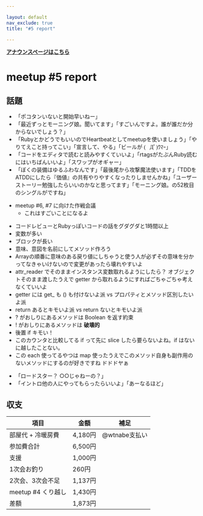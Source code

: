 ```yaml
---

layout: default
nav_exclude: true
title: "#5 report"

---
```


<p> <a href="/5/"><strong>アナウンスページはこちら</strong></a></p>

meetup #5 report
=================

話題
----

-   「ポコタンいないと開始早いねー」
-   「最近ずっとモーニング娘。聞いてます」「すごいんですよ。誰が誰だか分からないでしょう？」
-   「RubyとかどうでもいいのでHeartbeatとしてmeetupを使いましょう」「やりてえこと持ってこい」「宣言して、やる」「ビールが <span style="font-family: 'ヒラギノ丸ゴ Pro W4'">(ﾟДﾟ)ｳﾏｰ</span>」
-   「コードをエディタで読むと読みやすくていいよ」「rtagsがたぶんRuby読むにはいちばんいいよ」「スワップがオギャー」
-   「ぼくの装備はゆるふわなんです」「最後尾から攻撃魔法使います」「TDDをATDDにしたら『価値』の共有やりやすくなったりしませんかね」「ユーザーストーリー勉強したらいいのかなと思ってます」「モーニング娘。の52枚目のシングルがですね」

<!-- -->

-   meetup #6, #7 に向けた作戦会議
    -   これはすごいことになるよ

<!-- -->

- コードレビューとRubyっぽいコードの話をグダグダと1時間以上
- 変数が多い
- ブロックが長い
- 意味、意図を名前にしてメソッド作ろう
- Arrayの順番に意味のある戻り値にしちゃうと使う人が必ずその意味を分かってなきゃいけないので変更があったら壊れやすいよ
- attr\_reader でそのままインスタンス変数取れるようにしたら？ オブジェクトそのまま渡したうえで getter から取れるようにすればごちゃごちゃ考えなくていいよ
- getter には get_ も () も付けないよ派 vs プロパティとメソッド区別したいよ派
- return あるとキモいよ派 vs return ないとキモいよ派
- ? がおしりにあるメソッドは Boolean を返す約束
- ! がおしりにあるメソッドは **破壊的**
- 後置 if キモい！
- このカウンタと比較してる if って先に slice したら要らないよね。if はないに越したことない。
- この each 使ってるやつは map 使ったうえでこのメソッド自身も副作用のないメソッドにするのが好きですね ドドドヤぁ

<!-- -->

-   「ロードスター？ ○○じゃねーの？」
-   「イントロ他の人にやってもらったらいいよ」「あーなるほど」

収支
----

 | 項目                  | 金額      | 補足            |
 | --------------------- | --------- | --------------- |
 | 部屋代 + 冷暖房費     | 4,180円   | @wtnabe支払い   |
 | 参加費合計            | 6,500円   |                 |
 | 支援                  | 1,000円   |                 |
 | 1次会お釣り           | 260円     |                 |
 | 2次会、3次会不足      | 1,137円   |                 |
 | meetup #4 くり越し    | 1,430円   |                 |
 | 差額                  | 1,873円   |                 |


